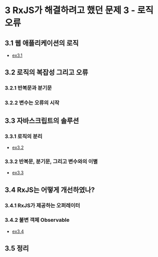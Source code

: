 # 3 RxJS가 해결하려고 했던 문제 3 - 로직 오류

## 3.1 웹 애플리케이션의 로직
- [ex3.1][link1]

## 3.2 로직의 복잡성 그리고 오류

### 3.2.1 반복문과 분기문

### 3.2.2 변수는 오류의 시작

## 3.3 자바스크립트의 솔루션

### 3.3.1 로직의 분리
- [ex3.2][link2]

### 3.3.2 반복문, 분기문, 그리고 변수와의 이별
- [ex3.3][link3]

## 3.4 RxJS는 어떻게 개선하였나?

### 3.4.1 RxJS가 제공하는 오퍼레이터

### 3.4.2 불변 객체 Observable
- [ex3.4][link4]

## 3.5 정리

[link1]: "/src/ch03/ex3.1.js"
[link2]: "/src/ch03/ex3.2.js"
[link3]: "/src/ch03/ex3.3.js"
[link4]: "/src/ch03/ex3.4.js"
